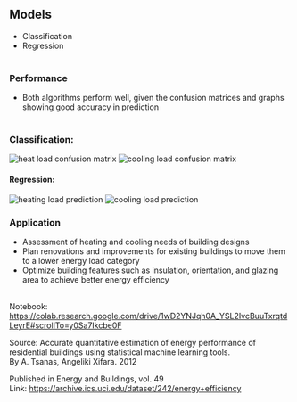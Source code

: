 ## Models
* Classification
* Regression<br><br>

### Performance
* Both algorithms perform well, given the confusion matrices and graphs showing good accuracy in prediction<br><br>

### Classification:
![heat load confusion matrix](../reports/figures/heat_load_confusion_matrix.png)
![cooling load confusion matrix](../reports/figures/cooling_load_confusion_matrix.png)

#### Regression:
![heating load prediction](../reports/figures/heating_load_prediction.png)
![cooling load prediction](../reports/figures/cooling_load_prediction.png)

### Application
* Assessment of heating and cooling needs of building designs
* Plan renovations and improvements for existing buildings to move them to a lower energy load category
* Optimize building features such as insulation, orientation, and glazing area to achieve better energy efficiency<br><br>

Notebook: https://colab.research.google.com/drive/1wD2YNJqh0A_YSL2IvcBuuTxrqtdLeyrE#scrollTo=y0Sa7Ikcbe0F<br>

Source: Accurate quantitative estimation of energy performance of residential buildings using statistical machine learning tools.<br>
By A. Tsanas, Angeliki Xifara. 2012

Published in Energy and Buildings, vol. 49<br>
Link: https://archive.ics.uci.edu/dataset/242/energy+efficiency